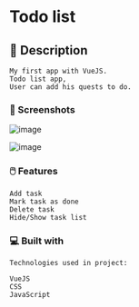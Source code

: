 # Todo list

## 🚀 Description

```
My first app with VueJS.
Todo list app, 
User can add his quests to do.
```

### 📸 Screenshots

![image](https://user-images.githubusercontent.com/94081512/199264258-a078524f-2f78-4712-b6b6-3c85c0c5c4af.png)

![image](https://user-images.githubusercontent.com/94081512/199264638-099fe2ce-d7d4-457b-b07d-493f2954772b.png)


### 🖱️ Features

```
Add task
Mark task as done
Delete task
Hide/Show task list
```

### 💻 Built with

```
Technologies used in project:

VueJS
CSS
JavaScript
```
